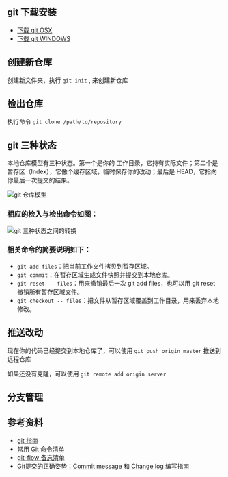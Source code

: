 ## git 下载安装

* [下载 git OSX](http://code.google.com/p/git-osx-installer/downloads/list?can=3)
* [下载 git WINDOWS](http://msysgit.github.io/)

## 创建新仓库

创建新文件夹，执行 `git init` , 来创建新仓库

## 检出仓库

执行命令 `git clone /path/to/repository`

## git 三种状态

本地仓库模型有三种状态。第一个是你的 工作目录，它持有实际文件；第二个是 暂存区（Index），它像个缓存区域，临时保存你的改动；最后是 HEAD，它指向你最后一次提交的结果。

![git 仓库模型](http://rogerdudler.github.io/git-guide/img/trees.png)

### 相应的检入与检出命令如图：

![git 三种状态之间的转换](https://segmentfault.com/img/bVs6Ae)

### 相关命令的简要说明如下：

* `git add files`：把当前工作文件拷贝到暂存区域。
* `git commit`：在暂存区域生成文件快照并提交到本地仓库。
* `git reset -- files`：用来撤销最后一次 git add files，也可以用 git reset 撤销所有暂存区域文件。
* `git checkout -- files`：把文件从暂存区域覆盖到工作目录，用来丢弃本地修改。

## 推送改动

现在你的代码已经提交到本地仓库了，可以使用 `git push origin master` 推送到远程仓库

如果还没有克隆，可以使用 `git remote add origin server`

## 分支管理

## 参考资料

* [git 指南](http://rogerdudler.github.io/git-guide/index.zh.html)
* [常用 Git 命令清单](http://www.ruanyifeng.com/blog/2015/12/git-cheat-sheet.html)
* [git-flow 备忘清单](http://danielkummer.github.io/git-flow-cheatsheet/index.zh_CN.html)
* [Git提交的正确姿势：Commit message 和 Change log 编写指南](https://mp.weixin.qq.com/s?__biz=MzA4MjU5NTY0NA==&mid=401840568&idx=1&sn=051879b73f32ab7bcbcfc2e3cdd85f07&scene=1&srcid=0107l8avY4frKW3kfhaIUoNY&key=41ecb04b0511100344d280ce4225cc8c4d97599af475ef134186f7df3a7b8ace7e0e2eebc59d96ca00d6c9abf1ebf9e2&ascene=0&uin=MjAyNzY1NTU%3D&devicetype=iMac+MacBookPro12%2C1+OSX+OSX+10.11.2+build(15C50)&version=11020201&pass_ticket=ymbjwf7oU6CeUuxBIkhi0U6TOA5EP5ZWHXbpm6NVy%2FY%3D)
